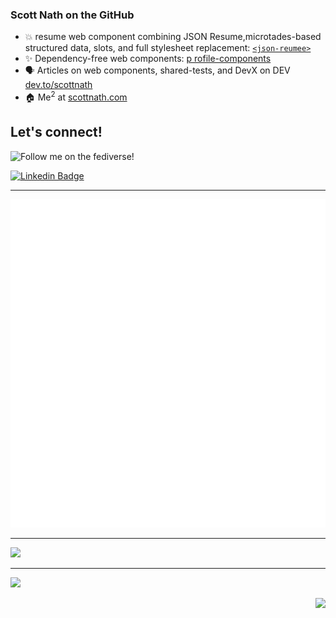 ### Scott Nath on the GitHub

- :boom: resume web component combining JSON Resume,microtades-based structured data, slots, and full stylesheet replacement: [`<json-reumee>`](https://GitHub.com/scottnath/jsonresume-component)
- ✨ Dependency-free web components: [p rofile-components](https://github.com/scottnath/profile-components)
- 🗣️ Articles on web components, shared-tests, and DevX on DEV [dev.to/scottnath](https://dev.to/scottnath)
- 🏠 Me<sup>2</sup> at [scottnath.com](https://scottnath.com)

## Let's connect!
<!--https://shields.io/badges/mastodon-follow-->
![Follow me on the fediverse!](https://img.shields.io/mastodon/follow/109492813814424051)

[![Linkedin Badge](https://img.shields.io/badge/linkedin-%230077B5.svg?style=for-the-badge&logo=linkedin&logoColor=white)](https://www.linkedin.com/in/scottnath/)

---

<a href="https://scottnath.com" aria-label="Go to scottnath.com"><img src="./github-metrics.svg" loading="lazy" alt="PageSpeed insights for scottnath.com" /></a>

---

<picture>
  <source
    srcset="https://github-readme-stats.vercel.app/api?username=scottnath&show_icons=true&show=prs_merged,prs_merged_percentage&theme=dark"
    media="(prefers-color-scheme: dark)"
  />
  <source
    srcset="https://github-readme-stats.vercel.app/api?username=scottnath&show_icons=true&show=prs_merged,prs_merged_percentage"
    media="(prefers-color-scheme: light), (prefers-color-scheme: no-preference)"
  />
  <img src="https://github-readme-stats.vercel.app/api?username=scottnath&show_icons=true" />
</picture>

---

<p>
  <a href="https://skillicons.dev">
    <img src="https://skillicons.dev/icons?i=astro,bash,devto,docker,git,github,githubactions,gherkin,graphql,html,js,jest,linkedin,lit,md,mastodon,nodejs,npm,php,py,sass,ts,vscode,vue,wordpress" />
  </a>
</p>

<img align="right" src="https://visitor-badge.laobi.icu/badge?page_id=scottnath">
